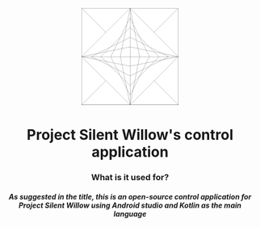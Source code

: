 <p align="center"><img src="app/src/main/res/mipmap-anydpi-v26/launchicon.png"></p>

<h1 align="center">Project Silent Willow's control application</h1>
<h3 align="center">What is it used for?
<h5 align="center">As suggested in the title, this is an open-source control application for Project Silent Willow using Android studio and Kotlin as the main language</h5>

</h3>